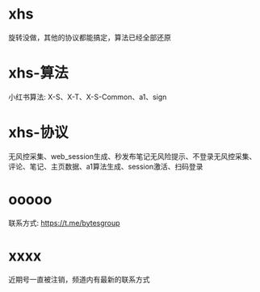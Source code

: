 # xhs
旋转没做，其他的协议都能搞定，算法已经全部还原

# xhs-算法
小红书算法: X-S、X-T、X-S-Common、a1、sign

# xhs-协议
无风控采集、web_session生成、秒发布笔记无风险提示、不登录无风控采集、评论、笔记、主页数据、a1算法生成、session激活、扫码登录

# ooooo
联系方式: https://t.me/bytesgroup
# xxxx
近期号一直被注销，频道内有最新的联系方式
